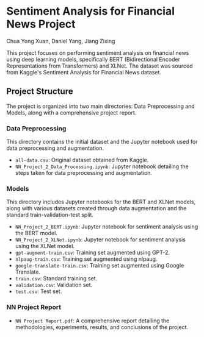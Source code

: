 # Sentiment Analysis for Financial News Project

Chua Yong Xuan, Daniel Yang, Jiang Zixing

This project focuses on performing sentiment analysis on financial news using deep learning models, specifically BERT (Bidirectional Encoder Representations from Transformers) and XLNet. The dataset was sourced from Kaggle's Sentiment Analysis for Financial News dataset.

## Project Structure

The project is organized into two main directories: Data Preprocessing and Models, along with a comprehensive project report.

### Data Preprocessing

This directory contains the initial dataset and the Jupyter notebook used for data preprocessing and augmentation.

- `all-data.csv`: Original dataset obtained from Kaggle.
- `NN_Project_2_Data_Processing.ipynb`: Jupyter notebook detailing the steps taken for data preprocessing and augmentation.

### Models

This directory includes Jupyter notebooks for the BERT and XLNet models, along with various datasets created through data augmentation and the standard train-validation-test split.

- `NN_Project_2_BERT.ipynb`: Jupyter notebook for sentiment analysis using the BERT model.
- `NN_Project_2_XLNet.ipynb`: Jupyter notebook for sentiment analysis using the XLNet model.
- `gpt-augment-train.csv`: Training set augmented using GPT-2.
- `nlpaug-train.csv`: Training set augmented using nlpaug.
- `google-translate-train.csv`: Training set augmented using Google Translate.
- `train.csv`: Standard training set.
- `validation.csv`: Validation set.
- `test.csv`: Test set.

### NN Project Report

- `NN Project Report.pdf`: A comprehensive report detailing the methodologies, experiments, results, and conclusions of the project.

